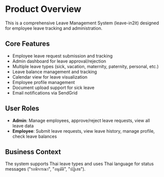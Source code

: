 # Product Overview

This is a comprehensive Leave Management System (leave-in2it) designed for employee leave tracking and administration.

## Core Features
- Employee leave request submission and tracking
- Admin dashboard for leave approval/rejection
- Multiple leave types (sick, vacation, maternity, paternity, personal, etc.)
- Leave balance management and tracking
- Calendar view for leave visualization
- Employee profile management
- Document upload support for sick leave
- Email notifications via SendGrid

## User Roles
- **Admin**: Manage employees, approve/reject leave requests, view all leave data
- **Employee**: Submit leave requests, view leave history, manage profile, check leave balances

## Business Context
The system supports Thai leave types and uses Thai language for status messages ("รอพิจารณา", "อนุมัติ", "ปฏิเสธ").